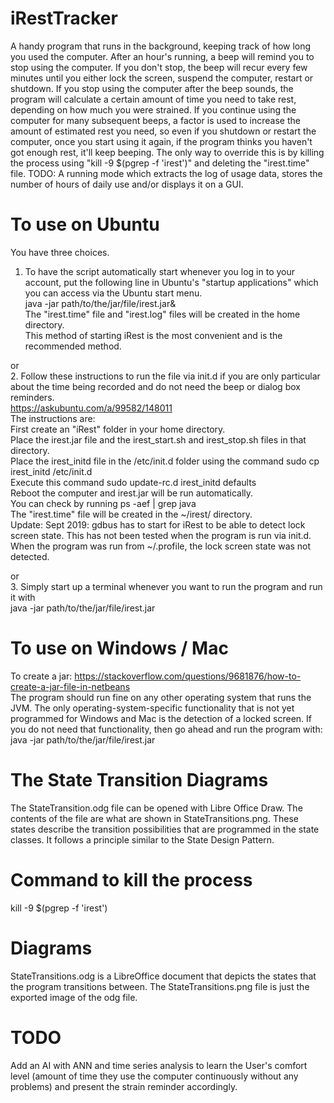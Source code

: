 # iRestTracker
A handy program that runs in the background, keeping track of how long you used the computer.
After an hour's running, a beep will remind you to stop using the computer. If you don't stop, the beep will recur every few minutes until you either lock the screen, suspend the computer, restart or shutdown. If you stop using the computer after the beep sounds, the program will calculate a certain amount of time you need to take rest, depending on how much you were strained. If you continue using the computer for many subsequent beeps, a factor is used to increase the amount of estimated rest you need, so even if you shutdown or restart the computer, once you start using it again, if the program thinks you haven't got enough rest, it'll keep beeping. The only way to override this is by killing the process using "kill -9 $(pgrep -f 'irest')" and deleting the "irest.time" file.
TODO: A running mode which extracts the log of usage data, stores the number of hours of daily use and/or displays it on a GUI.
  
# To use on Ubuntu
You have three choices.  
1. To have the script automatically start whenever you log in to your account, put the following line in Ubuntu's "startup applications" which you can access via the Ubuntu start menu.  
java -jar path/to/the/jar/file/irest.jar&  
The "irest.time" file and "irest.log" files will be created in the home directory.  
This method of starting iRest is the most convenient and is the recommended method.  
  
or  
2. Follow these instructions to run the file via init.d if you are only particular about the time being recorded and do not need the beep or dialog box reminders.  
https://askubuntu.com/a/99582/148011  
The instructions are:  
First create an "iRest" folder in your home directory.  
Place the irest.jar file and the irest_start.sh and irest_stop.sh files in that directory.  
Place the irest_initd file in the /etc/init.d folder using the command sudo cp irest_initd /etc/init.d  
Execute this command sudo update-rc.d irest_initd defaults  
Reboot the computer and irest.jar will be run automatically.  
You can check by running ps -aef | grep java  
The "irest.time" file will be created in the ~/irest/ directory.  
Update: Sept 2019: gdbus has to start for iRest to be able to detect lock screen state. This has not been tested when the program is run via init.d. When the program was run from ~/.profile, the lock screen state was not detected.

or  
3. Simply start up a terminal whenever you want to run the program and run it with  
java -jar path/to/the/jar/file/irest.jar


# To use on Windows / Mac
To create a jar: https://stackoverflow.com/questions/9681876/how-to-create-a-jar-file-in-netbeans  
The program should run fine on any other operating system that runs the JVM. The only operating-system-specific functionality that is not yet programmed for Windows and Mac is the detection of a locked screen. If you do not need that functionality, then go ahead and run the program with:  
java -jar path/to/the/jar/file/irest.jar  
  
# The State Transition Diagrams
The StateTransition.odg file can be opened with Libre Office Draw. The contents of the file are what are shown in StateTransitions.png. These states describe the transition possibilities that are programmed in the state classes. It follows a principle similar to the State Design Pattern.  

# Command to kill the process
kill -9 $(pgrep -f 'irest')

# Diagrams
StateTransitions.odg is a LibreOffice document that depicts the states that the program transitions between. The StateTransitions.png file is just the exported image of the odg file.

# TODO
Add an AI with ANN and time series analysis to learn the User's comfort level (amount of time they use the computer continuously without any problems) and present the strain reminder accordingly.

